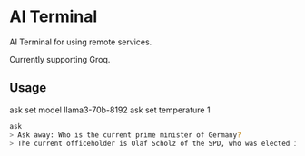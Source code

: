# AI Terminal

AI Terminal for using remote services. 

Currently supporting Groq.


## Usage


ask set model llama3-70b-8192
ask set temperature 1

```bash
ask
> Ask away: Who is the current prime minister of Germany?
> The current officeholder is Olaf Scholz of the SPD, who was elected in December 2021, succeeding Angela Merkel.
```

